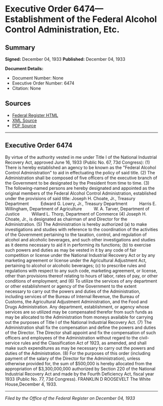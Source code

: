 # Executive Order 6474—Establishment of the Federal Alcohol Control Administration, Etc.

## Summary

**Signed:** December 04, 1933
**Published:** December 04, 1933

**Document Details:**
- Document Number: None
- Executive Order Number: 6474
- Citation: None

## Sources
- [Federal Register HTML](https://www.presidency.ucsb.edu/documents/executive-order-6474-establishment-the-federal-alcohol-control-administration-etc)
- [XML Source](None)
- [PDF Source](None)

---

## Executive Order 6474

By virtue of the authority vested in me under Title I of the National Industrial Recovery Act, approved June 16, 1933 (Public No. 67, 73d Congress):
    (1) There is hereby established an agency to be known as the "Federal Alcohol Control Administration" to aid in effectuating the policy of said title.
    (2) The Administration shall be composed of five officers of the executive branch of the Government to be designated by the President from time to time.
    (3) The following-named persons are hereby designated and appointed as the original members of the Federal Alcohol Control Administration, established under the provisions of said title:
Joseph H. Choate, Jr., Treasury Department          Edward G. Lowry, Jr., Treasury Department          Harris E. Willingham, Department of Agriculture          W. A. Tarver, Department of Justice          Willard L. Thorp, Department of Commerce
    (4) Joseph H. Choate, Jr., is designated as chairman of and Director for the Administration.
    (5) The Administration is hereby authorized (a) to make investigations and studies with reference to the coordination of the activities of the Government pertaining to the taxation, control, and regulation of alcohol and alcoholic beverages, and such other investigations and studies as it deems necessary to aid it in performing its functions; (b) to exercise such powers and duties as may be vested in it by any code of fair competition or license under the National Industrial Recovery Act or by any marketing agreement or license under the Agricultural Adjustment Act, pertaining to alcohol or alcoholic beverages; (c) to prescribe rules and regulations with respect to any such code, marketing agreement, or license, other than provisions thereof relating to hours of labor, rates of pay, or other conditions of employment; and
    (6) To utilize the services of any department or other establishment or agency of the Government to the extent necessary to carry out the powers and duties of the Administration, including services of the Bureau of Internal Revenue, the Bureau of Customs, the Agricultural Adjustment Administration, and the Food and Drugs Administration. Any department, establishment, or agency whose services are so utilized may be compensated therefor from such funds as may be allocated to the Administration from moneys available for carrying out the purposes of Title I of the National Industrial Recovery Act.
    (7) The Administration shall fix the compensation and define the powers and duties of the Director. The Director shall appoint and fix the compensation of such officers and employees of the Administration without regard to the civil-service rules and the Classification Act of 1923, as amended, and shall make such expenditures as may be necessary to carry out the powers and duties of the Administration.
    (8) For the purposes of this order (including payment of the salary of the Director for the Administration), unless otherwise provided for, the sum of $500,000 is hereby allocated from the appropriation of $3,300,000,000 authorized by Section 220 of the National Industrial Recovery Act and made by the Fourth Deficiency Act, fiscal year 1933 (Public No. 77, 73d Congress).
FRANKLIN D ROOSEVELT
The White House,December 4, 1933.

---

*Filed by the Office of the Federal Register on December 04, 1933*
